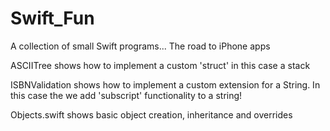 # Swift_Fun
A collection of small Swift programs... The road to iPhone apps


ASCIITree shows how to implement a custom 'struct' in this case a stack

ISBNValidation shows how to implement a custom extension for a String. In this case the we add 'subscript' functionality to a string!

Objects.swift shows basic object creation, inheritance and overrides
